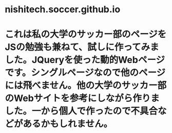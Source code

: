 # nishitech.soccer.github.io
<h1>これは私の大学のサッカー部のページをJSの勉強も兼ねて、試しに作ってみました。JQueryを使った動的Webページです。シングルページなので他のページには飛べません。他の大学のサッカー部のWebサイトを参考にしながら作りました。一から個人で作ったので不具合などがあるかもしれません。</h1>
